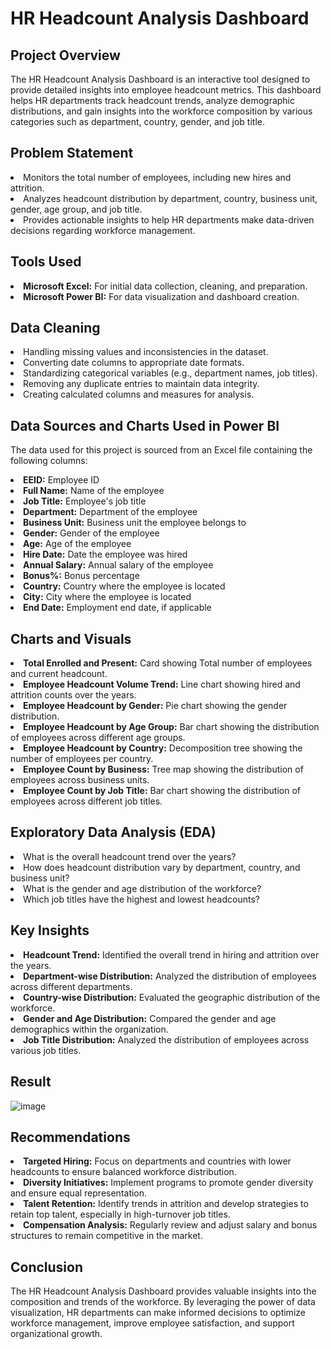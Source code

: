 # HR Headcount Analysis Dashboard

## Project Overview
The HR Headcount Analysis Dashboard is an interactive tool designed to provide detailed insights into employee headcount metrics. This dashboard helps HR departments track headcount trends, analyze demographic distributions, and gain insights into the workforce composition by various categories such as department, country, gender, and job title.

## Problem Statement
<li>Monitors the total number of employees, including new hires and attrition.</li>
<li>Analyzes headcount distribution by department, country, business unit, gender, age group, and job title.</li>
<li>Provides actionable insights to help HR departments make data-driven decisions regarding workforce management.</li>

## Tools Used
<li><b>Microsoft Excel:</b> For initial data collection, cleaning, and preparation.</li>
<li><b>Microsoft Power BI:</b> For data visualization and dashboard creation.</li>

## Data Cleaning
<li>Handling missing values and inconsistencies in the dataset.</li>
<li>Converting date columns to appropriate date formats.</li>
<li>Standardizing categorical variables (e.g., department names, job titles).</li>
<li>Removing any duplicate entries to maintain data integrity.</li>
<li>Creating calculated columns and measures for analysis.</li>

## Data Sources and Charts Used in Power BI
The data used for this project is sourced from an Excel file containing the following columns:
<li><b>EEID:</b> Employee ID</li>
<li><b>Full Name:</b> Name of the employee</li>
<li><b>Job Title:</b> Employee's job title</li>
<li><b>Department:</b> Department of the employee</li>
<li><b>Business Unit:</b> Business unit the employee belongs to</li>
<li><b>Gender:</b> Gender of the employee</li>
<li><b>Age:</b> Age of the employee</li>
<li><b>Hire Date:</b> Date the employee was hired</li>
<li><b>Annual Salary:</b> Annual salary of the employee</li>
<li><b>Bonus%:</b> Bonus percentage</li>
<li><b>Country:</b> Country where the employee is located</li>
<li><b>City:</b> City where the employee is located</li>
<li><b>End Date:</b> Employment end date, if applicable</li>

## Charts and Visuals
<li><b>Total Enrolled and Present:</b> Card showing Total number of employees and current headcount.</li>
<li><b>Employee Headcount Volume Trend:</b> Line chart showing hired and attrition counts over the years.</li>
<li><b>Employee Headcount by Gender:</b> Pie chart showing the gender distribution.</li>
<li><b>Employee Headcount by Age Group:</b> Bar chart showing the distribution of employees across different age groups.</li>
<li><b>Employee Headcount by Country:</b> Decomposition tree showing the number of employees per country.</li>
<li><b>Employee Count by Business:</b> Tree map showing the distribution of employees across business units.</li>
<li><b>Employee Count by Job Title:</b> Bar chart showing the distribution of employees across different job titles.</li>

## Exploratory Data Analysis (EDA)
<li>What is the overall headcount trend over the years?</li>
<li>How does headcount distribution vary by department, country, and business unit?</li>
<li>What is the gender and age distribution of the workforce?</li>
<li>Which job titles have the highest and lowest headcounts?</li>

## Key Insights
<li><b>Headcount Trend:</b> Identified the overall trend in hiring and attrition over the years.</li>
<li><b>Department-wise Distribution:</b> Analyzed the distribution of employees across different departments.</li>
<li><b>Country-wise Distribution:</b> Evaluated the geographic distribution of the workforce.</li>
<li><b>Gender and Age Distribution:</b> Compared the gender and age demographics within the organization.</li>
<li><b>Job Title Distribution:</b> Analyzed the distribution of employees across various job titles.</li>

## Result
![image](https://github.com/Hari-Vijayaraghavan96/HR-Headcount-Analysis-Dashboard/assets/163993617/7fd55cc4-08dd-46da-a657-a01212254c42)

## Recommendations
<li><b>Targeted Hiring:</b> Focus on departments and countries with lower headcounts to ensure balanced workforce distribution.</li>
<li><b>Diversity Initiatives:</b> Implement programs to promote gender diversity and ensure equal representation.</li>
<li><b>Talent Retention:</b> Identify trends in attrition and develop strategies to retain top talent, especially in high-turnover job titles.</li>
<li><b>Compensation Analysis:</b> Regularly review and adjust salary and bonus structures to remain competitive in the market.</li>

## Conclusion
The HR Headcount Analysis Dashboard provides valuable insights into the composition and trends of the workforce. By leveraging the power of data visualization, HR departments can make informed decisions to optimize workforce management, improve employee satisfaction, and support organizational growth.

